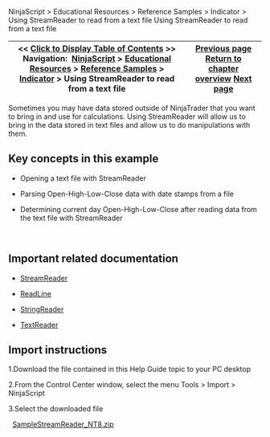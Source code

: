 ﻿
NinjaScript > Educational Resources > Reference Samples > Indicator > Using StreamReader to read from a text file
Using StreamReader to read from a text file

| << [Click to Display Table of Contents](using_streamreader_to_read_fro.md) >> **Navigation:**     [NinjaScript](ninjascript-1.md) > [Educational Resources](educational_resources-1.md) > [Reference Samples](reference_samples-1.md) > [Indicator](indicator2-1.md) > Using StreamReader to read from a text file | [Previous page](using_custom_events_to_output_-1.md) [Return to chapter overview](indicator2-1.md) [Next page](using_streamwriter_to_write_to-1.md) |
| --- | --- |

Sometimes you may have data stored outside of NinjaTrader that you want to bring in and use for calculations. Using StreamReader will allow us to bring in the data stored in text files and allow us to do manipulations with them.
 
## Key concepts in this example
- Opening a text file with StreamReader

- Parsing Open-High-Low-Close data with date stamps from a file

- Determining current day Open-High-Low-Close after reading data from the text file with StreamReader

 
## Important related documentation
- [StreamReader](http://msdn2.microsoft.com/en-us/library/system.io.streamreader.aspx)

- [ReadLine](http://msdn2.microsoft.com/en-us/library/system.io.streamreader.readline.aspx)

- [StringReader](http://msdn2.microsoft.com/en-us/library/system.io.stringreader%28VS.90%29.aspx)

- [TextReader](http://msdn2.microsoft.com/en-us/library/system.io.textreader%28VS.90%29.aspx)

## 
## Import instructions
1.Download the file contained in this Help Guide topic to your PC desktop

2.From the Control Center window, select the menu Tools > Import > NinjaScript

3.Select the downloaded file

 
[SampleStreamReader_NT8.zip](samples/SampleStreamReader_NT8.zip)

